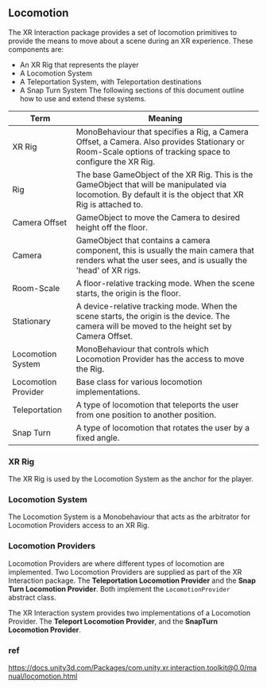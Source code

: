 ## Locomotion
The XR Interaction package provides a set of locomotion primitives to provide the means to move about a scene during an XR experience. These components are:

- An XR Rig that represents the player
- A Locomotion System
- A Teleportation System, with Teleportation destinations
- A Snap Turn System
The following sections of this document outline how to use and extend these systems.



| Term | Meaning |
| --- | --- |
| XR Rig | MonoBehaviour that specifies a Rig, a Camera Offset, a Camera. Also provides Stationary or Room-Scale options of tracking space to configure the XR Rig. |
| Rig | The base GameObject of the XR Rig. This is the GameObject that will be manipulated via locomotion. By default it is the object that XR Rig is attached to. |
| Camera Offset | GameObject to move the Camera to desired height off the floor. |
| Camera | GameObject that contains a camera component, this is usually the main camera that renders what the user sees, and is usually the 'head' of XR rigs. |
| Room-Scale | A floor-relative tracking mode. When the scene starts, the origin is the floor. |
| Stationary | A device-relative tracking mode. When the scene starts, the origin is the device. The camera will be moved to the height set by Camera Offset. |
| Locomotion System | MonoBehaviour that controls which Locomotion Provider has the access to move the Rig. |
| Locomotion Provider | Base class for various locomotion implementations. |
| Teleportation | A type of locomotion that teleports the user from one position to another position. |
| Snap Turn | A type of locomotion that rotates the user by a fixed angle. |

### XR Rig
The XR Rig is used by the Locomotion System as the anchor for the player.

### Locomotion System
The Locomotion System is a Monobehaviour that acts as the arbitrator for Locomotion Providers access to an XR Rig.

### Locomotion Providers
Locomotion Providers are where different types of locomotion are implemented. Two Locomotion Providers are supplied as part of the XR Interaction package. The **Teleportation Locomotion Provider** and the **Snap Turn Locomotion Provider**. Both implement the `LocomotionProvider` abstract class.

The XR Interaction system provides two implementations of a Locomotion Provider. The **Teleport Locomotion Provider**, and the **SnapTurn Locomotion Provider**.

### ref
https://docs.unity3d.com/Packages/com.unity.xr.interaction.toolkit@0.0/manual/locomotion.html
